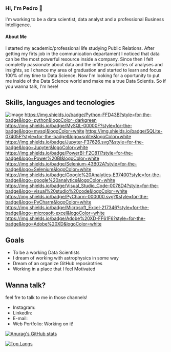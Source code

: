 ### HI, I'm Pedro :vulcan_salute:

I'm working to be a data scientist, data analyst and a professional Business Intelligence.

#### About Me

I started my academic/professional life studying Public Relations. After getting my firts job in the communication departament I noticed that data can be the most powerful resource inside a company. Since then I felt completly passionate about data and the infite possibilites of analyses and insights, so I chance my area of graduation and started to learn and focus 100% of my time to Data Science. 
Now I'm looking for a oportunity to put me inside of the Data Science world and make me a true Data Scientis. So if you wanna talk, I'm here! 

## Skills, languages and tecnologies 
![image]({Bhttps://img.shields.io/badge/Python-FFD43B?style=for-the-badge&logo=python&logoColor=darkgreen})
https://img.shields.io/badge/Python-FFD43B?style=for-the-badge&logo=python&logoColor=darkgreen https://img.shields.io/badge/MySQL-00000F?style=for-the-badge&logo=mysql&logoColor=white https://img.shields.io/badge/SQLite-07405E?style=for-the-badge&logo=sqlite&logoColor=white https://img.shields.io/badge/Jupyter-F37626.svg?&style=for-the-badge&logo=Jupyter&logoColor=white https://img.shields.io/badge/PowerBI-F2C811?style=for-the-badge&logo=Power%20BI&logoColor=white https://img.shields.io/badge/Selenium-43B02A?style=for-the-badge&logo=Selenium&logoColor=white https://img.shields.io/badge/Google%20Analytics-E37400?style=for-the-badge&logo=google%20analytics&logoColor=white https://img.shields.io/badge/Visual_Studio_Code-0078D4?style=for-the-badge&logo=visual%20studio%20code&logoColor=white https://img.shields.io/badge/PyCharm-000000.svg?&style=for-the-badge&logo=PyCharm&logoColor=white https://img.shields.io/badge/Microsoft_Excel-217346?style=for-the-badge&logo=microsoft-excel&logoColor=white https://img.shields.io/badge/Adobe%20XD-FF61F6?style=for-the-badge&logo=Adobe%20XD&logoColor=white

## Goals 
- To be a working Data Scientists 
- I dream of working with astrophysics in some way
- Dream of an organize GitHub reposirotries 
- Working in a place that I feel Motivated

## Wanna talk?
feel fre to talk to me in those channels! 
- Instagram: 
- LinkedIn: 
- E-mail: 
- Web Portfolio: Working on it! 

[![Anurag's GitHub stats](https://github-readme-stats.vercel.app/api?username=Pedro-Dellazzari&theme=radical)](https://github.com/anuraghazra/github-readme-stats)

[![Top Langs](https://github-readme-stats.vercel.app/api/top-langs/?username=Pedro-Dellazzari&theme=radical)](https://github.com/anuraghazra/github-readme-stats)


<!--
**Pedro-Dellazzari/Pedro-Dellazzari** is a ✨ _special_ ✨ repository because its `README.md` (this file) appears on your GitHub profile.

Here are some ideas to get you started:

- 🔭 I’m currently working on ...
- 🌱 I’m currently learning ...
- 👯 I’m looking to collaborate on ...
- 🤔 I’m looking for help with ...
- 💬 Ask me about ...
- 📫 How to reach me: ...
- 😄 Pronouns: ...
- ⚡ Fun fact: ...
-->
